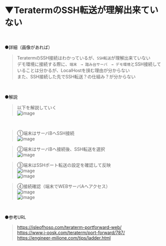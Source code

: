 # ▼TeratermのSSH転送が理解出来ていない<br>
<br>

●詳細（画像があれば）<br>
>TeratermのSSH接続はわかっているが、`SSH転送`が理解出来ていない<br>
>デモ環境に接続する際に、`端末　→ 踏み台サーバ　→ デモ環境`とSSH接続していることは分かるが、LocalHostを挟む理由が分からない<br>
>また、SSH接続した先でSSH転送？の仕組み？が分からない<br>
<br>

●解説<br>
>以下を解説していく<br>
>![image](https://user-images.githubusercontent.com/81621944/215250893-78f6ea32-424f-4fc2-b172-128089e6b668.png)<br>
<br>

>①端末はサーバBへSSH接続<br>
>![image](https://user-images.githubusercontent.com/81621944/215250963-6e99df57-0021-4e22-b132-4b711fb637a6.png)<br>

>②端末はサーバBへ接続後、SSH転送を選択<br>
>![image](https://user-images.githubusercontent.com/81621944/215251031-056b043c-f697-4fdd-a9ba-1a5fd82f5a8b.png)<br>

>③端末はSSHポート転送の設定を確認して反映<br>
>![image](https://user-images.githubusercontent.com/81621944/215251108-e679b2b6-71db-432d-840e-9e164bbd7afc.png)<br>
>![image](https://user-images.githubusercontent.com/81621944/215251118-d99a33c5-5619-4f7f-b430-c81d7f177193.png)<br>

>④接続確認（端末でWEBサーバAへアクセス）<br>
>![image](https://user-images.githubusercontent.com/81621944/215251157-8a32ad6e-3a54-4a96-9bcf-72b9d0a3561b.png)<br>
>![image](https://user-images.githubusercontent.com/81621944/215251168-5ef40bde-f9f8-4f90-be46-9e5a4caa8f19.png)<br>
<br>

●参考URL<br>
>https://isleofhoso.com/teraterm-portforward-web/<br>
>https://www.j-oosk.com/teraterm/port-forward/787/<br>
>https://engineer-milione.com/tips/ladder.html<br>
<br>
